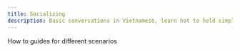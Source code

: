 ```yaml
---
title: Socializing
description: Basic conversations in Vietnamese, learn hot to hold simple conversations in Vietnamese
---
```


How to guides for different scenarios
